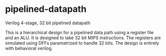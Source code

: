 # pipelined-datapath
Verilog 4-stage, 32 bit pipelined datapath

This is a hierarchical design for a pipelined data path using a register file and an ALU. It is designed to take 32 bit MIPS instructions. 
The registers are simulated using DFFs paramatrized to handle 32 bits.
The design is entirely with behavioral verilog. 
